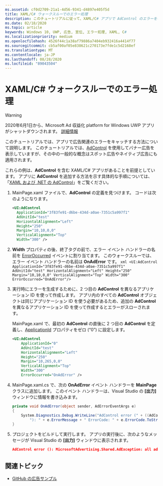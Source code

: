 ```yaml
---
ms.assetid: cf0d2709-21a1-4d56-9341-d4897e405f5d
title: XAML/C# ウォークスルーでのエラー処理
description: このチュートリアルに従って、XAML/C# アプリで AdControl のエラーをキャッチして処理する方法について説明します。
ms.date: 02/18/2020
ms.topic: article
keywords: Windows 10, UWP, 広告, 宣伝, エラー処理, XAML, C#
ms.localizationpriority: medium
ms.openlocfilehash: 4526f44c1a38af79886a7404eb932416a4414f77
ms.sourcegitcommit: cb5af00af05e838621c270173e7fde1c5d2168ef
ms.translationtype: MT
ms.contentlocale: ja-JP
ms.lasthandoff: 08/28/2020
ms.locfileid: "89043504"
---
```

# <a name="error-handling-in-xamlc-walkthrough"></a>XAML/C# ウォークスルーでのエラー処理

>[!WARNING]
> 2020年6月1日から、Microsoft Ad 収益化 platform for Windows UWP アプリがシャットダウンされます。 [詳細情報](https://social.msdn.microsoft.com/Forums/windowsapps/en-US/db8d44cb-1381-47f7-94d3-c6ded3fea36f/microsoft-ad-monetization-platform-shutting-down-june-1st?forum=aiamgr)

このチュートリアルでは、アプリで広告関連のエラーをキャッチする方法について説明します。 このチュートリアルでは、[AdControl](https://docs.microsoft.com/uwp/api/microsoft.advertising.winrt.ui.adcontrol) を使用してバナー広告を表示していますが、その中の一般的な概念はスポット広告やネイティブ広告にも適用されます。

これらの例は、**AdControl** を含む XAML/C# アプリがあることを前提としています。 アプリに **AdControl** を追加する方法を示す具体的な手順については、「[XAML および .NET の AdControl](adcontrol-in-xaml-and--net.md)」をご覧ください。 

1.  MainPage.xaml ファイルで、**AdControl** の定義を見つけます。 コードは次のようになります。
    ``` xml
    <UI:AdControl
      ApplicationId="3f83fe91-d6be-434d-a0ae-7351c5a997f1"
      AdUnitId="test"
      HorizontalAlignment="Left"
      Height="250"
      Margin="10,10,0,0"
      VerticalAlignment="Top"
      Width="300" />
    ```

2.   **Width** プロパティの後、終了タグの前で、エラー イベント ハンドラーの名前を [ErrorOccurred](https://docs.microsoft.com/uwp/api/microsoft.advertising.winrt.ui.adcontrol.erroroccurred) イベントに割り当てます。 このウォークスルーでは、エラー イベント ハンドラーの名前は **OnAdError** です。
    ``` xml
    <UI:AdControl
      ApplicationId="3f83fe91-d6be-434d-a0ae-7351c5a997f1"
      AdUnitId="test"
      HorizontalAlignment="Left"
      Height="250"
      Margin="10,10,0,0"
      VerticalAlignment="Top"
      Width="300"
      ErrorOccurred="OnAdError"/>
    ```

3.  実行時にエラーを生成するために、2 つ目の **AdControl** を異なるアプリケーション ID を使って作成します。 アプリ内のすべての **AdControl** オブジェクトは同じアプリケーション ID を使う必要があるため、追加の **AdControl** を異なるアプリケーション ID を使って作成するとエラーがスローされます。

    MainPage.xaml で、最初の **AdControl** の直後に 2 つ目の **AdControl** を定義し、[ApplicationId](https://docs.microsoft.com/uwp/api/microsoft.advertising.winrt.ui.adcontrol.applicationid) プロパティをゼロ (“0”) に設定します。
    ``` xml
    <UI:AdControl
        ApplicationId="0"
        AdUnitId="test"
        HorizontalAlignment="Left"
        Height="250"
        Margin="10,265,0,0"
        VerticalAlignment="Top"
        Width="300"
        ErrorOccurred="OnAdError" />
    ```

4.  MainPage.xaml.cs で、次の **OnAdError** イベント ハンドラーを **MainPage** クラスに追加します。 このイベント ハンドラーは、Visual Studio の **[出力]** ウィンドウに情報を書き込みます。
    ``` csharp
    private void OnAdError(object sender, AdErrorEventArgs e)
    {
        System.Diagnostics.Debug.WriteLine("AdControl error (" + ((AdControl)sender).Name +
            "): " + e.ErrorMessage + " ErrorCode: " + e.ErrorCode.ToString());
    }
    ```

4.  プロジェクトをビルドして実行します。 アプリの実行後に、次のようなメッセージが Visual Studio の **[出力]** ウィンドウに表示されます。
    ```json
    AdControl error (): MicrosoftAdvertising.Shared.AdException: all ad requests must use the same application ID within a single application (0, d25517cb-12d4-4699-8bdc-52040c712cab) ErrorCode: ClientConfiguration
    ```

## <a name="related-topics"></a>関連トピック

* [GitHub の広告サンプル](https://github.com/Microsoft/Windows-universal-samples/tree/master/Samples/Advertising)
